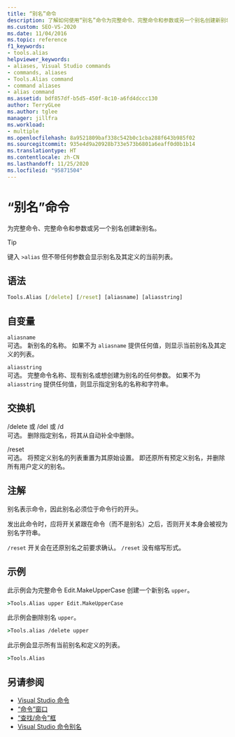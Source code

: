 ```yaml
---
title: “别名”命令
description: 了解如何使用“别名”命令为完整命令、完整命令和参数或另一个别名创建新别名。
ms.custom: SEO-VS-2020
ms.date: 11/04/2016
ms.topic: reference
f1_keywords:
- tools.alias
helpviewer_keywords:
- aliases, Visual Studio commands
- commands, aliases
- Tools.Alias command
- command aliases
- alias command
ms.assetid: bdf857df-b5d5-450f-8c10-a6fd4dccc130
author: TerryGLee
ms.author: tglee
manager: jillfra
ms.workload:
- multiple
ms.openlocfilehash: 8a9521809baf338c542b0c1cba288f643b985f02
ms.sourcegitcommit: 935e4d9a20928b733e573b6801a6eaff0d0b1b14
ms.translationtype: HT
ms.contentlocale: zh-CN
ms.lasthandoff: 11/25/2020
ms.locfileid: "95871504"
---
```

# <a name="alias-command"></a>“别名”命令
为完整命令、完整命令和参数或另一个别名创建新别名。

> [!TIP]
> 键入 `>alias` 但不带任何参数会显示别名及其定义的当前列表。

## <a name="syntax"></a>语法

```cmd
Tools.Alias [/delete] [/reset] [aliasname] [aliasstring]
```

## <a name="arguments"></a>自变量
`aliasname`\
可选。 新别名的名称。 如果不为 `aliasname` 提供任何值，则显示当前别名及其定义的列表。

`aliasstring`\
可选。 完整命令名称、现有别名或想创建为别名的任何参数。 如果不为 `aliasstring` 提供任何值，则显示指定别名的名称和字符串。

## <a name="switches"></a>交换机
/delete 或 /del 或 /d\
可选。 删除指定别名，将其从自动补全中删除。

/reset\
可选。 将预定义别名的列表重置为其原始设置。 即还原所有预定义别名，并删除所有用户定义的别名。

## <a name="remarks"></a>注解
别名表示命令，因此别名必须位于命令行的开头。

发出此命令时，应将开关紧跟在命令（而不是别名）之后，否则开关本身会被视为别名字符串。

`/reset` 开关会在还原别名之前要求确认。 `/reset` 没有缩写形式。

## <a name="examples"></a>示例
此示例会为完整命令 Edit.MakeUpperCase 创建一个新别名 `upper`。

```cmd
>Tools.Alias upper Edit.MakeUpperCase
```

此示例会删除别名 `upper`。

```cmd
>Tools.alias /delete upper
```

此示例会显示所有当前别名和定义的列表。

```cmd
>Tools.Alias
```

## <a name="see-also"></a>另请参阅

- [Visual Studio 命令](../../ide/reference/visual-studio-commands.md)
- [“命令”窗口](../../ide/reference/command-window.md)
- [“查找/命令”框](../../ide/find-command-box.md)
- [Visual Studio 命令别名](../../ide/reference/visual-studio-command-aliases.md)
